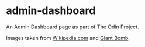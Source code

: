 # admin-dashboard

An Admin Dashboard page as part of The Odin Project.

Images taken from [Wikipedia.com](https://en.wikipedia.org/wiki/Pac-Man_%28character%29) and [Giant Bomb](https://www.giantbomb.com/).
